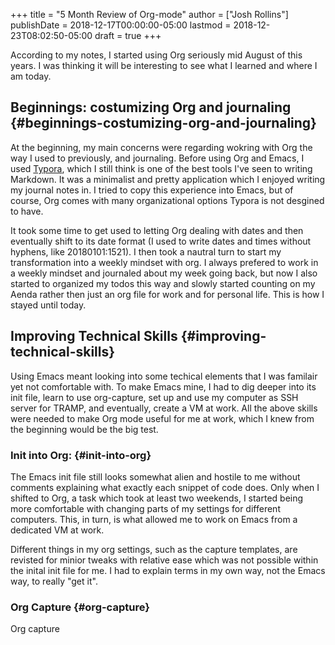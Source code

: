 +++
title = "5 Month Review of Org-mode"
author = ["Josh Rollins"]
publishDate = 2018-12-17T00:00:00-05:00
lastmod = 2018-12-23T08:02:50-05:00
draft = true
+++

According to my notes, I started using Org seriously mid August of this years. I was thinking it will be interesting to see what I learned and where I am today.


## Beginnings: costumizing Org and journaling {#beginnings-costumizing-org-and-journaling}

At the beginning, my main concerns were regarding wokring with Org the way I used to previously, and journaling. Before using Org and Emacs, I used [Typora](https://typora.io/), which I still think is one of the best tools I've seen to writing Markdown. It was a minimalist and pretty application which I enjoyed writing my journal notes in. I tried to copy this experience into Emacs, but of course, Org comes with many organizational options Typora is not desgined to  have.

It took some time to get used to letting Org dealing with dates and then eventually shift to its date format (I used to write dates and times without hyphens, like 20180101:1521). I then took a nautral turn to start my transformation into a weekly mindset with org. I always prefered to work in a weekly mindset and journaled about my week going back, but now I also started to organized my todos this way and slowly started counting on my Aenda rather then just an org file for work and for personal life. This is how I stayed until today.


## Improving Technical Skills {#improving-technical-skills}

Using Emacs meant looking into some techical elements that I was familair yet not comfortable with. To make Emacs mine, I had to dig deeper into its init file, learn to use org-capture, set up and use my computer as SSH server for TRAMP, and eventually, create a VM at work. All the above skills were needed to make Org mode useful for me at work, which I knew from the beginning would be the big test.


### Init into Org: {#init-into-org}

The Emacs init file still looks somewhat alien and hostile to me without comments explaining what exactly each snippet of code does. Only when I shifted to Org, a task which took at least two weekends, I started being more comfortable with changing parts of my settings for different computers. This, in turn, is what allowed me to work on Emacs from a dedicated VM at work.

Different things in my org  settings, such as the capture templates, are revisted for minior tweaks with relative ease which was not possible within the inital init file for me. I had to explain terms in my own way, not the Emacs way, to really "get it".


### Org Capture {#org-capture}

Org capture